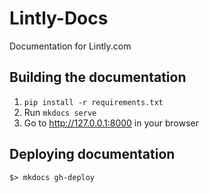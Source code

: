 # Lintly-Docs

Documentation for Lintly.com

## Building the documentation

1. `pip install -r requirements.txt`
2. Run `mkdocs serve`
3. Go to http://127.0.0.1:8000 in your browser

## Deploying documentation

```
$> mkdocs gh-deploy
```
